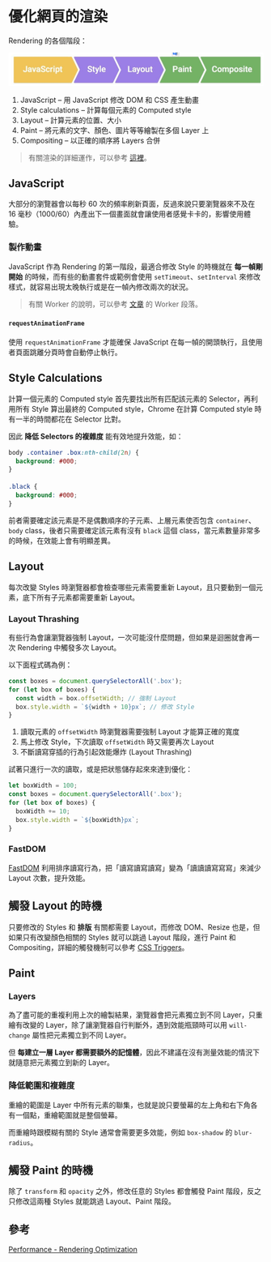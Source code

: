 # 優化網頁的渲染

Rendering 的各個階段：

![Rendering](./images/rendering.png)

1. JavaScript – 用 JavaScript 修改 DOM 和 CSS 產生動畫
1. Style calculations – 計算每個元素的 Computed style
1. Layout – 計算元素的位置、大小
1. Paint – 將元素的文字、顏色、圖片等等繪製在多個 Layer 上
1. Compositing – 以正確的順序將 Layers 合併

> 有關渲染的詳細運作，可以參考 [這裡](https://ithelp.ithome.com.tw/articles/10248720)。

## JavaScript

大部分的瀏覽器會以每秒 60 次的頻率刷新頁面，反過來說只要瀏覽器來不及在 16 毫秒（1000/60）內產出下一個畫面就會讓使用者感覺卡卡的，影響使用體驗。

### 製作動畫

JavaScript 作為 Rendering 的第一階段，最適合修改 Style 的時機就在 **每一幀剛開始** 的時候，而有些的動畫套件或範例會使用 `setTimeout`、`setInterval` 來修改樣式，就容易出現太晚執行或是在一幀內修改兩次的狀況。

> 有關 Worker 的說明，可以參考 [文章](https://ithelp.ithome.com.tw/articles/10249554) 的 Worker 段落。

#### `requestAnimationFrame`

使用 `requestAnimationFrame` 才能確保 JavaScript 在每一幀的開頭執行，且使用者頁面跳離分頁時會自動停止執行。

## Style Calculations

計算一個元素的 Computed style 首先要找出所有匹配該元素的 Selector，再利用所有 Style 算出最終的 Computed style，Chrome 在計算 Computed style 時有一半的時間都花在 Selector 比對。

因此 **降低 Selectors 的複雜度** 能有效地提升效能，如：

```scss
body .container .box:nth-child(2n) {
  background: #000;
}

.black {
  background: #000;
}
```

前者需要確定該元素是不是偶數順序的子元素、上層元素使否包含 `container`、`body` class，後者只需要確定該元素有沒有 `black` 這個 class，當元素數量非常多的時候，在效能上會有明顯差異。

## Layout

每次改變 Styles 時瀏覽器都會檢查哪些元素需要重新 Layout，且只要動到一個元素，底下所有子元素都需要重新 Layout。

### Layout Thrashing

有些行為會讓瀏覽器強制 Layout，一次可能沒什麼問題，但如果是迴圈就會再一次 Rendering 中觸發多次 Layout。

以下面程式碼為例：

```js
const boxes = document.querySelectorAll('.box');
for (let box of boxes) {
  const width = box.offsetWidth; // 強制 Layout
  box.style.width = `${width + 10}px`; // 修改 Style
}
```

1. 讀取元素的 `offsetWidth` 時瀏覽器需要強制 Layout 才能算正確的寬度
1. 馬上修改 Style，下次讀取 `offsetWidth` 時又需要再次 Layout
1. 不斷讀寫穿插的行為引起效能爆炸 (Layout Thrashing)

試著只進行一次的讀取，或是把狀態儲存起來來達到優化：

```js
let boxWidth = 100;
const boxes = document.querySelectorAll('.box');
for (let box of boxes) {
  boxWidth += 10;
  box.style.width = `${boxWidth}px`;
}
```

### FastDOM

[FastDOM](https://github.com/wilsonpage/fastdom) 利用排序讀寫行為，把「讀寫讀寫讀寫」變為「讀讀讀寫寫寫」來減少 Layout 次數，提升效能。

<BaseIframe url-id="qBqOLKZ"></BaseIframe>

## 觸發 Layout 的時機

只要修改的 Styles 和 **排版** 有關都需要 Layout，而修改 DOM、Resize 也是，但如果只有改變顏色相關的 Styles 就可以跳過 Layout 階段，進行 Paint 和 Compositing，詳細的觸發機制可以參考 [CSS Triggers](https://csstriggers.com/)。

## Paint

### Layers

為了盡可能的重複利用上次的繪製結果，瀏覽器會把元素獨立到不同 Layer，只重繪有改變的 Layer，除了讓瀏覽器自行判斷外，遇到效能瓶頸時可以用 `will-change` 屬性把元素獨立到不同 Layer。

但 **每建立一層 Layer 都需要額外的記憶體**，因此不建議在沒有測量效能的情況下就隨意把元素獨立到新的 Layer。

### 降低範圍和複雜度

重繪的範圍是 Layer 中所有元素的聯集，也就是說只要螢幕的左上角和右下角各有一個點，重繪範圍就是整個螢幕。

而重繪時跟模糊有關的 Style 通常會需要更多效能，例如 `box-shadow` 的 `blur-radius`。

## 觸發 Paint 的時機

除了 `transform` 和 `opacity` 之外，修改任意的 Styles 都會觸發 Paint 階段，反之只修改這兩種 Styles 就能跳過 Layout、Paint 階段。

## 參考

[Performance - Rendering Optimization](https://ithelp.ithome.com.tw/articles/10249554)

